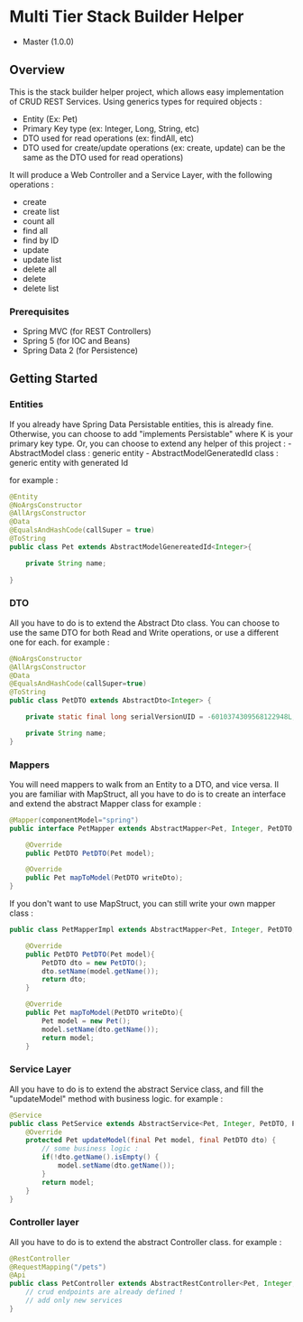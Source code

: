 # Multi Tier Stack Builder Helper

- Master (1.0.0)

## Overview
This is the stack builder helper project, which allows easy implementation of CRUD REST Services.
Using generics types for required objects :
- Entity (Ex: Pet)
- Primary Key type (ex: Integer, Long, String, etc)
- DTO used for read operations (ex: findAll, etc)
- DTO used for create/update operations (ex: create, update) can be the same as the DTO used for read operations)

It will produce a Web Controller and a Service Layer, with the following operations :
- create
- create list
- count all
- find all
- find by ID
- update
- update list
- delete all
- delete 
- delete list

### Prerequisites
- Spring MVC (for REST Controllers)
- Spring 5 (for IOC and Beans)
- Spring Data 2 (for Persistence)

## Getting Started

### Entities
If you already have Spring Data Persistable entities, this is already fine.
Otherwise, you can choose to add "implements Persistable<K>" where K is your primary key type.
Or, you can choose to extend any helper of this project :
	- AbstractModel class : generic entity
	- AbstractModelGeneratedId class  : generic entity with generated Id
	
for example :

```java
@Entity
@NoArgsConstructor
@AllArgsConstructor
@Data
@EqualsAndHashCode(callSuper = true)
@ToString
public class Pet extends AbstractModelGenereatedId<Integer>{

    private String name;
    
}
```

### DTO
All you have to do is to extend the Abstract Dto class.
You can choose to use the same DTO for both Read and Write operations, or use a different one for each.
for example :

```java
@NoArgsConstructor
@AllArgsConstructor
@Data
@EqualsAndHashCode(callSuper=true)
@ToString
public class PetDTO extends AbstractDto<Integer> {

	private static final long serialVersionUID = -6010374309568122948L;

	private String name;
}
```

### Mappers
You will need mappers to walk from an Entity to a DTO, and vice versa.
Il you are familiar with MapStruct, all you have to do is to create an interface and extend the abstract Mapper class
for example :

```java
@Mapper(componentModel="spring")
public interface PetMapper extends AbstractMapper<Pet, Integer, PetDTO, PetDTO> {

	@Override
	public PetDTO PetDTO(Pet model);

	@Override
	public Pet mapToModel(PetDTO writeDto);
}
```

If you don't want to use MapStruct, you can still write your own mapper class :

```java
public class PetMapperImpl extends AbstractMapper<Pet, Integer, PetDTO, PetDTO> {

	@Override
	public PetDTO PetDTO(Pet model){
		PetDTO dto = new PetDTO();
		dto.setName(model.getName());
		return dto;
	}

	@Override
	public Pet mapToModel(PetDTO writeDto){
		Pet model = new Pet();
		model.setName(dto.getName());
		return model;
	}
```

### Service Layer
All you have to do is to extend the abstract Service class, and fill the "updateModel" method with business logic.
for example :

```java
@Service
public class PetService extends AbstractService<Pet, Integer, PetDTO, PetDTO> {
	@Override
	protected Pet updateModel(final Pet model, final PetDTO dto) {
		// some business logic :
		if(!dto.getName().isEmpty() {
			model.setName(dto.getName());
		}
		return model;
	}
}
```

### Controller layer
All you have to do is to extend the abstract Controller class.
for example :

```java
@RestController
@RequestMapping("/pets")
@Api
public class PetController extends AbstractRestController<Pet, Integer, PetDTO, PetDTO> {
	// crud endpoints are already defined !
	// add only new services
}
```
